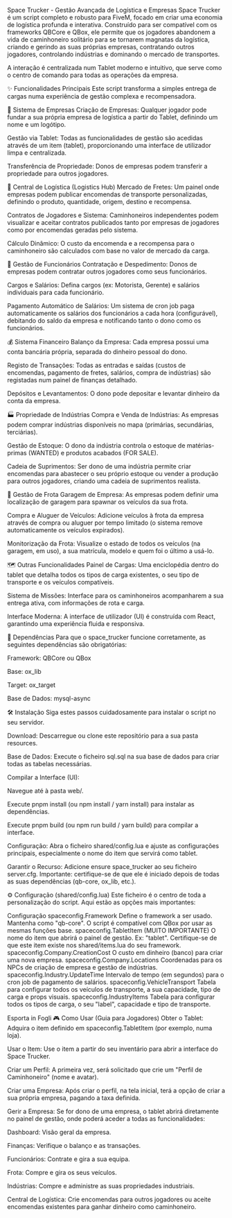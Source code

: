 Space Trucker - Gestão Avançada de Logística e Empresas
Space Trucker é um script completo e robusto para FiveM, focado em criar uma economia de logística profunda e interativa. Construído para ser compatível com os frameworks QBCore e QBox, ele permite que os jogadores abandonem a vida de caminhoneiro solitário para se tornarem magnatas da logística, criando e gerindo as suas próprias empresas, contratando outros jogadores, controlando indústrias e dominando o mercado de transportes.

A interação é centralizada num Tablet moderno e intuitivo, que serve como o centro de comando para todas as operações da empresa.

✨ Funcionalidades Principais
Este script transforma a simples entrega de cargas numa experiência de gestão complexa e recompensadora.

🏢 Sistema de Empresas
Criação de Empresas: Qualquer jogador pode fundar a sua própria empresa de logística a partir do Tablet, definindo um nome e um logótipo.

Gestão via Tablet: Todas as funcionalidades de gestão são acedidas através de um item (tablet), proporcionando uma interface de utilizador limpa e centralizada.

Transferência de Propriedade: Donos de empresas podem transferir a propriedade para outros jogadores.

🚚 Central de Logística (Logistics Hub)
Mercado de Fretes: Um painel onde empresas podem publicar encomendas de transporte personalizadas, definindo o produto, quantidade, origem, destino e recompensa.

Contratos de Jogadores e Sistema: Caminhoneiros independentes podem visualizar e aceitar contratos publicados tanto por empresas de jogadores como por encomendas geradas pelo sistema.

Cálculo Dinâmico: O custo da encomenda e a recompensa para o caminhoneiro são calculados com base no valor de mercado da carga.

👥 Gestão de Funcionários
Contratação e Despedimento: Donos de empresas podem contratar outros jogadores como seus funcionários.

Cargos e Salários: Defina cargos (ex: Motorista, Gerente) e salários individuais para cada funcionário.

Pagamento Automático de Salários: Um sistema de cron job paga automaticamente os salários dos funcionários a cada hora (configurável), debitando do saldo da empresa e notificando tanto o dono como os funcionários.

💰 Sistema Financeiro
Balanço da Empresa: Cada empresa possui uma conta bancária própria, separada do dinheiro pessoal do dono.

Registo de Transações: Todas as entradas e saídas (custos de encomendas, pagamento de fretes, salários, compra de indústrias) são registadas num painel de finanças detalhado.

Depósitos e Levantamentos: O dono pode depositar e levantar dinheiro da conta da empresa.

🏭 Propriedade de Indústrias
Compra e Venda de Indústrias: As empresas podem comprar indústrias disponíveis no mapa (primárias, secundárias, terciárias).

Gestão de Estoque: O dono da indústria controla o estoque de matérias-primas (WANTED) e produtos acabados (FOR SALE).

Cadeia de Suprimentos: Ser dono de uma indústria permite criar encomendas para abastecer o seu próprio estoque ou vender a produção para outros jogadores, criando uma cadeia de suprimentos realista.

🚛 Gestão de Frota
Garagem de Empresa: As empresas podem definir uma localização de garagem para spawnar os veículos da sua frota.

Compra e Aluguer de Veículos: Adicione veículos à frota da empresa através de compra ou aluguer por tempo limitado (o sistema remove automaticamente os veículos expirados).

Monitorização da Frota: Visualize o estado de todos os veículos (na garagem, em uso), a sua matrícula, modelo e quem foi o último a usá-lo.

🗺️ Outras Funcionalidades
Painel de Cargas: Uma enciclopédia dentro do tablet que detalha todos os tipos de carga existentes, o seu tipo de transporte e os veículos compatíveis.

Sistema de Missões: Interface para os caminhoneiros acompanharem a sua entrega ativa, com informações de rota e carga.

Interface Moderna: A interface de utilizador (UI) é construída com React, garantindo uma experiência fluida e responsiva.

🔧 Dependências
Para que o space_trucker funcione corretamente, as seguintes dependências são obrigatórias:

Framework: QBCore ou QBox

Base: ox_lib

Target: ox_target

Base de Dados: mysql-async

🛠️ Instalação
Siga estes passos cuidadosamente para instalar o script no seu servidor.

Download: Descarregue ou clone este repositório para a sua pasta resources.

Base de Dados: Execute o ficheiro sql.sql na sua base de dados para criar todas as tabelas necessárias.

Compilar a Interface (UI):

Navegue até à pasta web/.

Execute pnpm install (ou npm install / yarn install) para instalar as dependências.

Execute pnpm build (ou npm run build / yarn build) para compilar a interface.

Configuração: Abra o ficheiro shared/config.lua e ajuste as configurações principais, especialmente o nome do item que servirá como tablet.

Garantir o Recurso: Adicione ensure space_trucker ao seu ficheiro server.cfg. Importante: certifique-se de que ele é iniciado depois de todas as suas dependências (qb-core, ox_lib, etc.).

⚙️ Configuração (shared/config.lua)
Este ficheiro é o centro de toda a personalização do script. Aqui estão as opções mais importantes:

Configuração
spaceconfig.Framework	Define o framework a ser usado. Mantenha como "qb-core". O script é compatível com QBox por usar as mesmas funções base.
spaceconfig.TabletItem	(MUITO IMPORTANTE) O nome do item que abrirá o painel de gestão. Ex: "tablet". Certifique-se de que este item existe nos shared/items.lua do seu framework.
spaceconfig.Company.CreationCost	O custo em dinheiro (banco) para criar uma nova empresa.
spaceconfig.Company.Locations	Coordenadas para os NPCs de criação de empresa e gestão de indústrias.
spaceconfig.Industry.UpdateTime	Intervalo de tempo (em segundos) para o cron job de pagamento de salários.
spaceconfig.VehicleTransport	Tabela para configurar todos os veículos de transporte, a sua capacidade, tipo de carga e props visuais.
spaceconfig.IndustryItems	Tabela para configurar todos os tipos de carga, o seu "label", capacidade e tipo de transporte.

Esporta in Fogli
🎮 Como Usar (Guia para Jogadores)
Obter o Tablet: Adquira o item definido em spaceconfig.TabletItem (por exemplo, numa loja).

Usar o Item: Use o item a partir do seu inventário para abrir a interface do Space Trucker.

Criar um Perfil: A primeira vez, será solicitado que crie um "Perfil de Caminhoneiro" (nome e avatar).

Criar uma Empresa: Após criar o perfil, na tela inicial, terá a opção de criar a sua própria empresa, pagando a taxa definida.

Gerir a Empresa: Se for dono de uma empresa, o tablet abrirá diretamente no painel de gestão, onde poderá aceder a todas as funcionalidades:

Dashboard: Visão geral da empresa.

Finanças: Verifique o balanço e as transações.

Funcionários: Contrate e gira a sua equipa.

Frota: Compre e gira os seus veículos.

Indústrias: Compre e administre as suas propriedades industriais.

Central de Logística: Crie encomendas para outros jogadores ou aceite encomendas existentes para ganhar dinheiro como caminhoneiro.